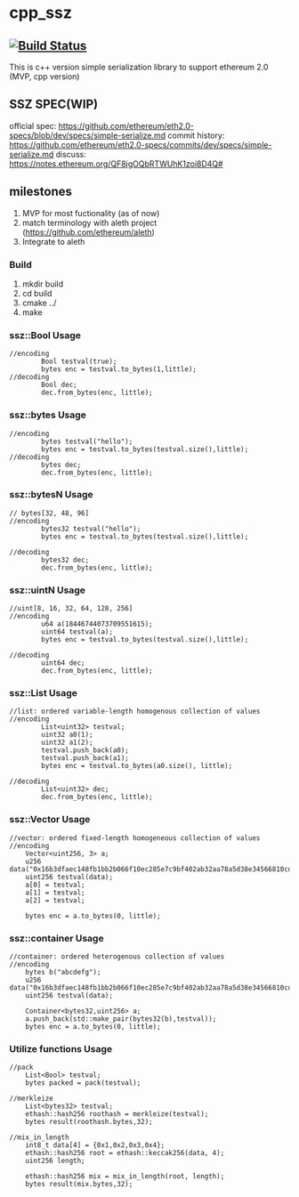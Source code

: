 # cpp_ssz
[![Build Status](https://travis-ci.org/NAKsir-melody/cpp_ssz.svg?branch=master)](https://travis-ci.org/NAKsir-melody/cpp_ssz)
----------------

This is c++ version simple serialization library to support ethereum 2.0 (MVP, cpp version)

## SSZ SPEC(WIP)
official spec: https://github.com/ethereum/eth2.0-specs/blob/dev/specs/simple-serialize.md
commit history: https://github.com/ethereum/eth2.0-specs/commits/dev/specs/simple-serialize.md
discuss: https://notes.ethereum.org/QF8jgOQbRTWUhK1zoi8D4Q#

## milestones
1. MVP for most fuctionality (as of now)
2. match terminology with aleth project (https://github.com/ethereum/aleth)
2. Integrate to aleth

### Build
1. mkdir build
2. cd build
3. cmake ../
4. make

### ssz::Bool Usage
```
//encoding
        Bool testval(true);
        bytes enc = testval.to_bytes(1,little);
//decoding
        Bool dec;
        dec.from_bytes(enc, little);
```
### ssz::bytes Usage
```
//encoding
        bytes testval("hello");
        bytes enc = testval.to_bytes(testval.size(),little);
//decoding
        bytes dec;
        dec.from_bytes(enc, little);
```
### ssz::bytesN Usage
```
// bytes[32, 48, 96]
//encoding
        bytes32 testval("hello");
        bytes enc = testval.to_bytes(testval.size(),little);

//decoding
        bytes32 dec;
        dec.from_bytes(enc, little);
```

### ssz::uintN Usage
```
//uint[8, 16, 32, 64, 128, 256]
//encoding
        u64 a(18446744073709551615);
        uint64 testval(a);
        bytes enc = testval.to_bytes(testval.size(),little);

//decoding
        uint64 dec;
        dec.from_bytes(enc, little);
```

### ssz::List Usage
```
//list: ordered variable-length homogenous collection of values
//encoding
        List<uint32> testval;
        uint32 a0(1);
        uint32 a1(2);
        testval.push_back(a0);
        testval.push_back(a1);
        bytes enc = testval.to_bytes(a0.size(), little);

//decoding
        List<uint32> dec;
        dec.from_bytes(enc, little);
```
### ssz::Vector Usage
```
//vector: ordered fixed-length homogeneous collection of values
//encoding
    Vector<uint256, 3> a;
    u256 data("0x16b3dfaec148fb1bb2b066f10ec285e7c9bf402ab32aa78a5d38e34566810cd2");
    uint256 testval(data);
    a[0] = testval;
    a[1] = testval;
    a[2] = testval;

    bytes enc = a.to_bytes(0, little);
```

### ssz::container Usage
```
//container: ordered heterogenous collection of values
//encoding
    bytes b("abcdefg");
    u256 data("0x16b3dfaec148fb1bb2b066f10ec285e7c9bf402ab32aa78a5d38e34566810cd2");
    uint256 testval(data);

    Container<bytes32,uint256> a; 
    a.push_back(std::make_pair(bytes32(b),testval));
    bytes enc = a.to_bytes(0, little);
```

### Utilize functions Usage
```
//pack
    List<Bool> testval;
    bytes packed = pack(testval);
    
//merkleize
    List<bytes32> testval;
    ethash::hash256 roothash = merkleize(testval);
    bytes result(roothash.bytes,32);

//mix_in_length
    int8_t data[4] = {0x1,0x2,0x3,0x4};
    ethash::hash256 root = ethash::keccak256(data, 4);
    uint256 length;

    ethash::hash256 mix = mix_in_length(root, length);
    bytes result(mix.bytes,32);
```
